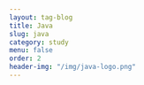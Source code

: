 ```yaml
---
layout: tag-blog
title: Java
slug: java
category: study
menu: false
order: 2
header-img: "/img/java-logo.png"
---
```


